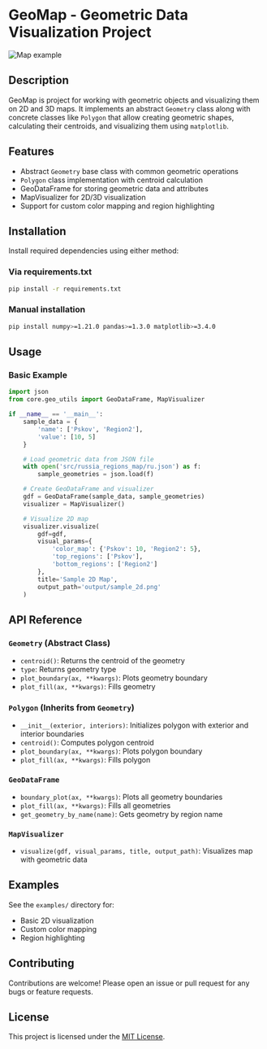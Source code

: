# GeoMap - Geometric Data Visualization Project

![Map example](https://github.com/ErnestoAizenberg/geomap/blob/main/output%2russia_regions_predict.png)

## Description

GeoMap is project for working with geometric objects and visualizing them on 2D and 3D maps. It implements an abstract `Geometry` class along with concrete classes like `Polygon` that allow creating geometric shapes, calculating their centroids, and visualizing them using `matplotlib`.

## Features

- Abstract `Geometry` base class with common geometric operations
- `Polygon` class implementation with centroid calculation
- GeoDataFrame for storing geometric data and attributes
- MapVisualizer for 2D/3D visualization
- Support for custom color mapping and region highlighting

## Installation

Install required dependencies using either method:

### Via requirements.txt
```bash
pip install -r requirements.txt
```

### Manual installation
```bash
pip install numpy>=1.21.0 pandas>=1.3.0 matplotlib>=3.4.0
```

## Usage

### Basic Example

```python
import json
from core.geo_utils import GeoDataFrame, MapVisualizer

if __name__ == '__main__':
    sample_data = {
        'name': ['Pskov', 'Region2'],
        'value': [10, 5]
    }

    # Load geometric data from JSON file
    with open('src/russia_regions_map/ru.json') as f:
        sample_geometries = json.load(f)

    # Create GeoDataFrame and visualizer
    gdf = GeoDataFrame(sample_data, sample_geometries)
    visualizer = MapVisualizer()

    # Visualize 2D map
    visualizer.visualize(
        gdf=gdf,
        visual_params={
            'color_map': {'Pskov': 10, 'Region2': 5},
            'top_regions': ['Pskov'],
            'bottom_regions': ['Region2']
        },
        title='Sample 2D Map',
        output_path='output/sample_2d.png'
    )
```

## API Reference

### `Geometry` (Abstract Class)
- `centroid()`: Returns the centroid of the geometry
- `type`: Returns geometry type
- `plot_boundary(ax, **kwargs)`: Plots geometry boundary
- `plot_fill(ax, **kwargs)`: Fills geometry

### `Polygon` (Inherits from `Geometry`)
- `__init__(exterior, interiors)`: Initializes polygon with exterior and interior boundaries
- `centroid()`: Computes polygon centroid
- `plot_boundary(ax, **kwargs)`: Plots polygon boundary
- `plot_fill(ax, **kwargs)`: Fills polygon

### `GeoDataFrame`
- `boundary_plot(ax, **kwargs)`: Plots all geometry boundaries
- `plot_fill(ax, **kwargs)`: Fills all geometries
- `get_geometry_by_name(name)`: Gets geometry by region name

### `MapVisualizer`
- `visualize(gdf, visual_params, title, output_path)`: Visualizes map with geometric data

## Examples

See the `examples/` directory for:
- Basic 2D visualization
- Custom color mapping
- Region highlighting

## Contributing

Contributions are welcome! Please open an issue or pull request for any bugs or feature requests.

## License

This project is licensed under the [MIT License](https://opensource.org/licenses/MIT).